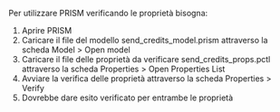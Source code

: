 Per utilizzare PRISM verificando le proprietà bisogna:

1. Aprire PRISM
2. Caricare il file del modello send_credits_model.prism attraverso la scheda Model > Open model
3. Caricare il file delle proprietà da verificare send_credits_props.pctl attraverso la scheda Properties > Open Properties List
4. Avviare la verifica delle proprietà attraverso la scheda Properties > Verify
5. Dovrebbe dare esito verificato per entrambe le proprietà